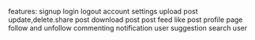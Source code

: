 features:
signup
login
logout
account settings
upload post
update,delete.share post
download post
post feed
like post
profile page
follow and unfollow
commenting
notification
user suggestion
search user
